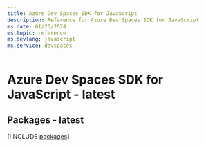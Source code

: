 ```yaml
---
title: Azure Dev Spaces SDK for JavaScript
description: Reference for Azure Dev Spaces SDK for JavaScript
ms.date: 01/26/2024
ms.topic: reference
ms.devlang: javascript
ms.service: devspaces
---
```

# Azure Dev Spaces SDK for JavaScript - latest
## Packages - latest
[!INCLUDE [packages](dev-spaces-index.md)]